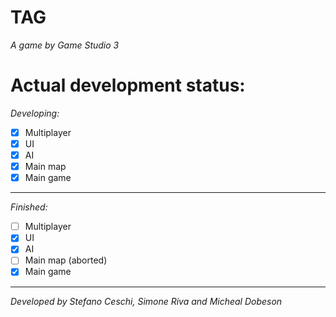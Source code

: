 # TAG
*A game by Game Studio 3*
# Actual development status:
*Developing:*
- [x] Multiplayer
- [x] UI
- [x] AI
- [x] Main map
- [x] Main game
---
*Finished:*
- [ ] Multiplayer
- [x] UI
- [x] AI
- [ ] Main map (aborted)
- [x] Main game
---
*Developed by Stefano Ceschi, Simone Riva and Micheal Dobeson*
